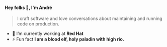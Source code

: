 #### Hey folks 👋, I'm André
> I craft software and love conversations about maintaining and running code on production.

- 🔭 I’m currently working at **Red Hat**
- ⚡ Fun fact **I am a blood elf, holy paladin with high rio.**
